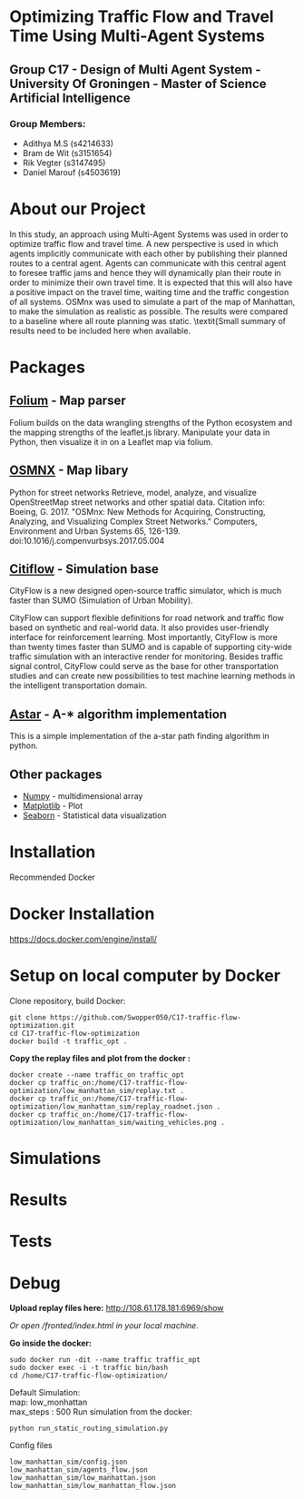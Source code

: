 # Optimizing Traffic Flow and Travel Time Using Multi-Agent Systems
## Group C17 - Design of Multi Agent System - University Of Groningen - Master of Science Artificial Intelligence

### Group Members:
 * Adithya M.S (s4214633)
 * Bram de Wit (s3151654)
 * Rik Vegter (s3147495)
 * Daniel Marouf (s4503619)

# About our Project

In this study, an approach using Multi-Agent Systems was used in order to optimize traffic flow and travel time. A new perspective is used in which agents implicitly communicate with each other by publishing their planned routes to a central agent. Agents can communicate with this central agent to foresee traffic jams and hence they will dynamically plan their route in order to minimize their own travel time. It is expected that this will also have a positive impact on the travel time, waiting time and the traffic congestion of all systems. OSMnx was used to simulate a part of the map of Manhattan, to make the simulation as realistic as possible. The results were compared to a baseline where all route planning was static. \textit{Small summary of results need to be included here when available.

# Packages

## [Folium](https://python-visualization.github.io/folium/index.html) - Map parser

Folium builds on the data wrangling strengths of the Python ecosystem and the mapping strengths of the leaflet.js library. Manipulate your data in Python, then visualize it in on a Leaflet map via folium.

## [OSMNX](https://github.com/gboeing/osmnx) - Map libary

Python for street networks
Retrieve, model, analyze, and visualize OpenStreetMap street networks and other spatial data.
Citation info: Boeing, G. 2017. "OSMnx: New Methods for Acquiring, Constructing, Analyzing, and Visualizing Complex Street Networks." Computers, Environment and Urban Systems 65, 126-139. doi:10.1016/j.compenvurbsys.2017.05.004

## [Citiflow](https://cityflow-project.github.io/) - Simulation base

CityFlow is a new designed open-source traffic simulator, which is much faster than SUMO (Simulation of Urban Mobility).

CityFlow can support flexible definitions for road network and traffic flow based on synthetic and real-world data. It also provides user-friendly interface for reinforcement learning. Most importantly, CityFlow is more than twenty times faster than SUMO and is capable of supporting city-wide traffic simulation with an interactive render for monitoring. Besides traffic signal control, CityFlow could serve as the base for other transportation studies and can create new possibilities to test machine learning methods in the intelligent transportation domain.
## [Astar](https://github.com/jrialland/python-astar) - A-* algorithm implementation

This is a simple implementation of the a-star path finding algorithm in python.

## Other packages

* [Numpy](https://numpy.org/doc/stable/) - multidimensional array
* [Matplotlib](https://matplotlib.org/3.3.2/contents.html) - Plot
* [Seaborn](https://seaborn.pydata.org/) - Statistical data visualization


# Installation
Recommended Docker
# Docker Installation
https://docs.docker.com/engine/install/
# Setup on local computer by Docker
Clone repository, build Docker:
```
git clone https://github.com/Swopper050/C17-traffic-flow-optimization.git
cd C17-traffic-flow-optimization
docker build -t traffic_opt .
```
**Copy the replay files and plot from the docker :**
```
docker create --name traffic_on traffic_opt
docker cp traffic_on:/home/C17-traffic-flow-optimization/low_manhattan_sim/replay.txt .
docker cp traffic_on:/home/C17-traffic-flow-optimization/low_manhattan_sim/replay_roadnet.json .
docker cp traffic_on:/home/C17-traffic-flow-optimization/low_manhattan_sim/waiting_vehicles.png .
```
# Simulations
# Results
# Tests
# Debug

**Upload replay files here:**
http://108.61.178.181:6969/show

*Or open /fronted/index.html in your local machine.*

**Go inside the docker:**
```
sudo docker run -dit --name traffic traffic_opt
sudo docker exec -i -t traffic bin/bash
cd /home/C17-traffic-flow-optimization/
```
Default Simulation:  
map: low_monhattan  
max_steps : 500
Run simulation from the docker:
```
python run_static_routing_simulation.py
```
Config files
```
low_manhattan_sim/config.json
low_manhattan_sim/agents_flow.json
low_manhattan_sim/low_manhattan.json
low_manhattan_sim/low_manhattan_flow.json
```
